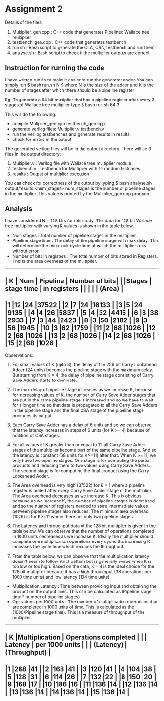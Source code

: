 # Assignment 2

Details of the files:
1. Multiplier_gen.cpp : C++ code that generates Pipelined Wallace tree multiplier
2. testbench_gen.cpp : C++ code that generates testbench
3. run.sh : Bash script to generate the CLA, CRA, testbench and run them
4. analyse.sh : Bash script to check if the multiplier outputs are correct

## Instruction for running the code

I have written run.sh to make it easier to run the generator codes
You can simply run 
$ bash run.sh N K
where N is the size of the adder and K is the number of stages after which there should be a pipeline register

Eg: To generate a 64 bit multiplier that has a pipeline register after every 3 stages of Wallace tree multiplier type
$ bash run.sh 64 3

This will do the following:
- compile Muliplier_gen.cpp testbench_gen.cpp
- generate verilog files: Multiplier.v testbench.v
- run the verilog testbenches and generate results in results
- check for errors in the output

The generated verilog files will be in the output directory. There will be 3 files in the output directory:
1. Multiplier.v : Verilog file with Wallace tree multiplier module
2. testbench.v : Testbench for Multiplier with 10 random testcases
3. results : Output of multiplier execution

You can check for correctness of the output by typing
$ bash analyse.sh output/results <num_stages>
num_stages is the number of pipeline stages in the multiplier. This value is printed by the Multiplier_gen.cpp program.

## Analysis

I have considered N = 128 bits for this study. The data for 128 bit Wallace tree multiplier with varying K values is shown in the table below.

- Num stages			: Total number of pipeline stages in the multiplier
- Pipeline stage time		: The delay of the pipeline stage with max delay. This will determine the min clock cycle time at which the multiplier runs without error.
- Number of bits in registers	: The total number of bits stored in Registers. This is the area overhead of the multiplier.

-------------------------------------------------
| K	|  Num	|    Pipeline	| Number of bits|
|	|Stages	|   stage time	|  in registers	|
|	|	|		|    (Area)	|
-------------------------------------------------
|1	|12	|24		|37522		|
|2	|7	|24		|16133		|
|3	|5	|24		|9135		|
|4	|4	|26		|5837		|
|5	|4	|32		|4415		|
|6	|3	|38		|2933		|
|7	|3	|44		|2423		|
|8	|3	|50		|2182		|
|9	|3	|56		|1945		|
|10	|3	|62		|1759		|
|11	|2	|68		|1026		|
|12	|2	|68		|1026		|
|13	|2	|68		|1026		|
|14	|2	|68		|1026		|
|15	|2	|68		|1026		|
-------------------------------------------------

Observations:
1. For small values of K (upto 3), the delay of the 256 bit Carry Lookahead Adder (24 units) becomes the pipeline stage with the maximum delay. But starting from K = 4, the delay of pipeline stage consisting of Carry Save Adders starts to dominate.

2. The max delay of pipeline stage increases as we increase K, because for increasing values of K, the number of Carry Save Adder stages that are put in the same pipeline stage is increased and so we have to wait for a longer time so that data is propagated to all the Carry Save Adders in the pipeline stage and the final CSA stage of the pipeline stage produces its output.

3. Each Carry Save Adder has a delay of 6 units and so we can observe that the latency increases in steps of 6 units (for K >= 4) because of addition of CSA stages.

4. For all values of K greater than or equal to 11, all Carry Save Adder stages of the multiplier become part of the same pipeline stage. And so the latency is constant (68 units for K>=11) after that. When K >= 11, we only have two pipeline stages. One stage is for computing the partial products and reducing them to two values using Carry Save Adders. The second stage is for computing the final product using the Carry Lookahead Adder.

5. The Area overhead is very high (37522) for K = 1 where a pipeline register is added after every Carry Save Adder stage of the multiplier. The Area overhead decreases as we increase K. This is obvious because as we increase K, the number of pipeline stages is decreased and so the number of registers needed to store intermediate values between pipeline stages also reduces. The minimum area overhead (1026) is for K>=11 where there are only two pipeline stages.

6. The Latency and throughput data of the 128 bit multiplier is given in the table below. We can observe that the number of operations completed in 1000 units decreases as we increase K. Ideally the multiplier should complete one multiplication operations every cycle. But increasing K increases the cycle time which reduces the throughput.

7. From the table below, we can observe that the multiplication latency doesn't seem to follow strict pattern but is generally worse when K is too low or too high. Based on the data, K = 4 is the ideal choice for the 128 bit multiplier because it has a high throughput (38 operations per 1000 time units) and low latency (104 time units).


- Multiplication Latency	: Time between providing input and obtaining the product on the output lines. This can be calculated as (Pipeline stage time * number of pipeline stages)
- Operations per 1000 units	: The number of multiplication operations that are completed in 1000 units of time. This is calculated as the (1000/Pipeline stage time). This is a measure of throughput of the multiplier.
-------------------------------------------------
| K	|Multiplication	| Operations completed	|
|	|   Latency	|   per 1000 units	|
|	|   (Latency)	|    (Throughput)	|
-------------------------------------------------
|1      |288            |41                     |
|2      |168            |41                     |
|3      |120            |41                     |
|4      |104            |38                     |
|5      |128            |31                     |
|6      |114            |26                     |
|7      |132            |22                     |
|8      |150            |20                     |
|9      |168            |17                     |
|10     |186            |16                     |
|11     |136            |14                     |
|12     |136            |14                     |
|13     |136            |14                     |
|14     |136            |14                     |
|15     |136            |14                     |
-------------------------------------------------
